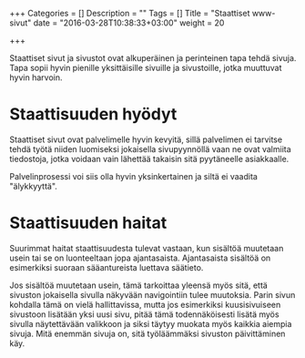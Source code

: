 +++
Categories = []
Description = ""
Tags = []
Title = "Staattiset www-sivut"
date = "2016-03-28T10:38:33+03:00"
weight = 20

+++

Staattiset sivut ja sivustot ovat alkuperäinen ja perinteinen tapa tehdä sivuja.
Tapa sopii hyvin pienille yksittäisille sivuille ja sivustoille, jotka muuttuvat
hyvin harvoin.

Staattisuuden hyödyt
====================

Staattiset sivut ovat palvelimelle hyvin kevyitä, sillä palvelimen ei tarvitse
tehdä työtä niiden luomiseksi jokaisella sivupyynnöllä vaan ne ovat valmiita
tiedostoja, jotka voidaan vain lähettää takaisin sitä pyytäneelle asiakkaalle.

Palvelinprosessi voi siis olla hyvin yksinkertainen ja siltä ei vaadita "älykkyyttä".

Staattisuuden haitat
====================

Suurimmat haitat staattisuudesta tulevat vastaan, kun sisältöä muutetaan usein
tai se on luonteeltaan jopa ajantasaista. Ajantasaista sisältöä on esimerkiksi
suoraan sääantureista luettava säätieto.

Jos sisältöä muutetaan usein, tämä tarkoittaa yleensä myös sitä, että sivuston
jokaisella sivulla näkyvään navigointiin tulee muutoksia. Parin sivun kohdalla
tämä on vielä hallittavissa, mutta jos esimerkiksi kuusisivuiseen sivustoon lisätään
yksi uusi sivu, pitää tämä todennäköisesti lisätä myös sivulla näytettävään valikkoon
ja siksi täytyy muokata myös kaikkia aiempia sivuja. Mitä enemmän sivuja on, sitä
työläämmäksi sivuston päivittäminen käy.
